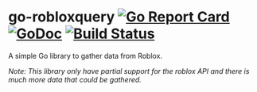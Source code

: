 # go-robloxquery [![Go Report Card](https://goreportcard.com/badge/github.com/ZeroErrors/go-robloxquery)](https://goreportcard.com/report/github.com/ZeroErrors/go-robloxquery) [![GoDoc](https://godoc.org/github.com/ZeroErrors/go-robloxquery?status.svg)](https://godoc.org/github.com/ZeroErrors/go-robloxquery) [![Build Status](https://travis-ci.org/ZeroErrors/go-robloxquery.svg?branch=master)](https://travis-ci.org/ZeroErrors/go-robloxquery)
A simple Go library to gather data from Roblox.

_Note: This library only have partial support for the roblox API and there is much more data that could be gathered._